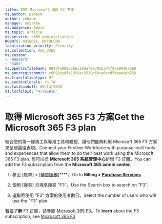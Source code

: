 ```yaml
---
title: 取得 Microsoft 365 F3 方案
ms.author: pebaum
author: pebaum
manager: mnirkhe
ms.audience: Admin
ms.topic: article
ms.service: o365-administration
ROBOTS: NOINDEX, NOFOLLOW
localization_priority: Priority
ms.collection: Adm_O365
ms.custom:
- "9002873"
- "5465"
ms.openlocfilehash: 984dfa90d6cb65199afea78563d4f97e994baa68
ms.sourcegitcommit: c6692ce0fa1358ec3529e59ca0ecdfdea4cdc759
ms.translationtype: HT
ms.contentlocale: zh-TW
ms.lasthandoff: 09/14/2020
ms.locfileid: "47706910"
---
```

# <a name="get-the-microsoft-365-f3-plan"></a><span data-ttu-id="c3763-102">取得 Microsoft 365 F3 方案</span><span class="sxs-lookup"><span data-stu-id="c3763-102">Get the Microsoft 365 F3 plan</span></span>

<span data-ttu-id="c3763-103">結合您的第一線員工與專用工具和體驗，讓他們能夠利用 Microsoft 365 F3 方案來呈現最佳表現。</span><span class="sxs-lookup"><span data-stu-id="c3763-103">Connect your Firstline Workforce with purpose-built tools and experiences that allow them to do their best work using the Microsoft 365 F3 plan.</span></span> <span data-ttu-id="c3763-104">您可以從 **Microsoft 365 系統管理中心**新增 F3 訂閱。</span><span class="sxs-lookup"><span data-stu-id="c3763-104">You can add the F3 subscription from the **Microsoft 365 admin center**.</span></span>

1. <span data-ttu-id="c3763-105">移至 [帳單] > [[購買服務]](https://go.microsoft.com/fwlink/p/?linkid=868433)\*\*\*\*。</span><span class="sxs-lookup"><span data-stu-id="c3763-105">Go to **Billing > [Purchase Services](https://go.microsoft.com/fwlink/p/?linkid=868433)**.</span></span>

2. <span data-ttu-id="c3763-106">使用 [搜尋] 方塊來搜尋 "F3"。</span><span class="sxs-lookup"><span data-stu-id="c3763-106">Use the Search box to search on "F3".</span></span>

3. <span data-ttu-id="c3763-107">選取將使用 "F3" 方案的使用者數目。</span><span class="sxs-lookup"><span data-stu-id="c3763-107">Select the number of users who will use the "F3" plan.</span></span>

<span data-ttu-id="c3763-108">若要**了解** F3 訂閱，請參閱 [Microsoft 365 F3](https://www.microsoft.com/microsoft-365/microsoft-365-enterprise-f3?activetab=pivot%3aoverviewtab)。</span><span class="sxs-lookup"><span data-stu-id="c3763-108">To **learn** about the F3 subscription, see [Microsoft 365 F3](https://www.microsoft.com/microsoft-365/microsoft-365-enterprise-f3?activetab=pivot%3aoverviewtab).</span></span>
